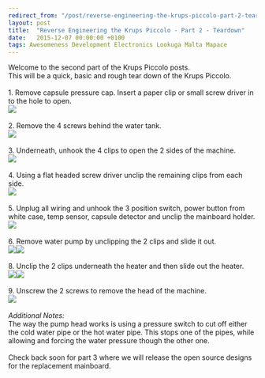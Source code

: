 ```yaml
---
redirect_from: "/post/reverse-engineering-the-krups-piccolo-part-2-teardown"
layout: post
title:  "Reverse Engineering the Krups Piccolo - Part 2 - Teardown"
date:   2015-12-07 00:00:00 +0100
tags: Awesomeness Development Electronics Lookuga Malta Mapace
---
```

Welcome to the second part of the Krups Piccolo posts.<br>This will be a quick, basic and rough tear down of the Krups Piccolo.<br><br>1. Remove capsule pressure cap. Insert a paper clip or small screw driver in to the hole to open.<br>
<img src="/images/KrupsPiccolo/Part2/1.JPG">
<br><br>2. Remove the 4 screws behind the water tank.<br>
<img src="/images/KrupsPiccolo/Part2/2.JPG"><br><br>
3. Underneath, unhook the 4 clips to open the 2 sides of the machine.<br>
<img src="/images/KrupsPiccolo/Part2/3.JPG"><br><br>
4. Using a flat headed screw driver unclip the remaining clips from each side.<br>
<img src="/images/KrupsPiccolo/Part2/4.JPG"><br><br>
5. Unplug all wiring and unhook the 3 position switch, power button from white case, temp sensor, capsule detector and unclip the mainboard holder.<br>
<img src="/images/KrupsPiccolo/Part2/5&amp;6.JPG"><br><br>
6. Remove water pump by unclipping the 2 clips and slide it out.<br>
<img src="/images/KrupsPiccolo/Part2/7.1.JPG"><img src="/images/KrupsPiccolo/Part2/7.0.JPG"><br><br>
8. Unclip the 2 clips underneath the heater and then slide out the heater.<br>
<img src="/images/KrupsPiccolo/Part2/8.1.JPG"><img src="/images/KrupsPiccolo/Part2/8.0.JPG"><br><br>
9. Unscrew the 2 screws to remove the head of the machine.<br>
<img src="/images/KrupsPiccolo/Part2/9.JPG"><br><br><span style="font-style: italic;">Additional Notes:</span><br>The way the pump head works is using a pressure switch to cut off either the cold water pipe or the hot water pipe. This stops one of the pipes, while allowing and forcing the water pressure though the other one.<br>
<br>Check back soon for part 3 where we will release the open source designs for the replacement mainboard.<br><br><br><br>